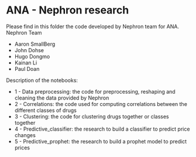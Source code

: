# ANA - Nephron research

Please find in this folder the code developed by Nephron team for ANA.
Nephron Team
- Aaron SmallBerg
- John Dohse 
- Hugo Dongmo
- Kainan Li
- Paul Doan

Description of the notebooks:
- 1 - Data preprocessing: the code for preprocessing, reshaping and cleaning the data provided by Nephron
- 2 - Correlations: the code used for computing correlations between the different classes of drugs
- 3 - Clustering: the code for clustering drugs together or classes together
- 4 - Predictive_classifier: the research to build a classifier to predict price changes
- 5 - Predictive_prophet: the research to build a prophet model to predict prices
